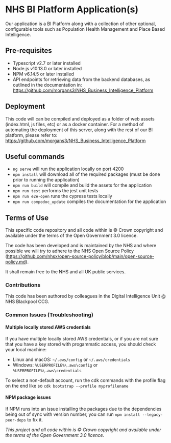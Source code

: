 # NHS BI Platform Application(s)

Our application is a BI Platform along with a collection of other optional, configurable tools such as Population Health Management and Place Based Intelligence.

## Pre-requisites

- Typescript v2.7 or later installed
- Node.js v10.13.0 or later installed
- NPM v6.14.5 or later installed
- API endpoints for retrieving data from the backend databases, as outlined in the documentation in: <https://github.com/morgans3/NHS_Business_Intelligence_Platform>

## Deployment

This code will can be compiled and deployed as a folder of web assets (index.html, js files, etc) or as a docker container. For a method of automating the deployment of this server, along with the rest of our BI platform, please refer to: <https://github.com/morgans3/NHS_Business_Intelligence_Platform>

## Useful commands

- `ng serve` will run the application locally on port 4200
- `npm install` will download all of the required packages (must be done prior to running the application)
- `npm run build` will compile and build the assets for the application
- `npm run test` performs the jest unit tests
- `npm run e2e-open` runs the cypress tests locally
- `npm run compodoc_update` compiles the documentation for the application

## Terms of Use

This specific code repository and all code within is © Crown copyright and available under the terms of the Open Government 3.0 licence.

The code has been developed and is maintained by the NHS and where possible we will try to adhere to the NHS Open Source Policy (<https://github.com/nhsx/open-source-policy/blob/main/open-source-policy.md>).

It shall remain free to the NHS and all UK public services.

### Contributions

This code has been authored by colleagues in the Digital Intelligence Unit @ NHS Blackpool CCG.

### Common Issues (Troubleshooting)

#### Multiple locally stored AWS credentials

If you have multiple locally stored AWS credentials, or if you are not sure that you have a key stored with progammatic access, you should check your local machine:

- Linux and macOS: `~/.aws/config` or `~/.aws/credentials`
- Windows: `%USERPROFILE%\.aws\config` or `%USERPROFILE%\.aws\credentials`

To select a non-default account, run the cdk commands with the profile flag on the end like so `cdk bootstrap --profile myprofilename`

#### NPM package issues

If NPM runs into an issue installing the packages due to the dependencies being out of sync with version number, you can run `npm install --legacy-peer-deps` to fix it.

_This project and all code within is © Crown copyright and available under the terms of the Open Government 3.0 licence._
